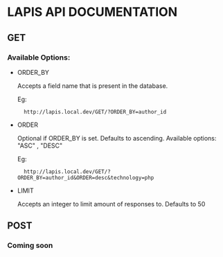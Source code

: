# LAPIS API DOCUMENTATION


## GET

### Available Options:

* ORDER_BY

    Accepts a field name that is present in the database.

    Eg:

        http://lapis.local.dev/GET/?ORDER_BY=author_id

* ORDER

     Optional if ORDER_BY is set. Defaults to ascending.
     Available options: "ASC" , "DESC"

     Eg:

        http://lapis.local.dev/GET/?ORDER_BY=author_id&ORDER=desc&technology=php

* LIMIT

    Accepts an integer to limit amount of responses to. Defaults to 50

## POST

### Coming soon
